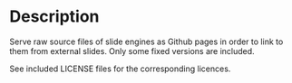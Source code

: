 # Description

Serve raw source files of slide engines as Github pages in order to link to
them from external slides. Only some fixed versions are included.

See included LICENSE files for the corresponding licences.
